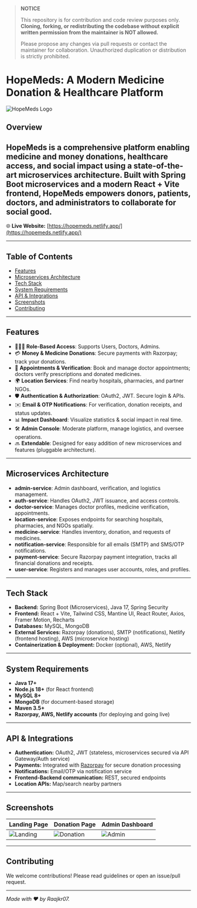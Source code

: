 > **NOTICE**
>
> This repository is for contribution and code review purposes only.
> **Cloning, forking, or redistributing the codebase without explicit written permission from the maintainer is NOT allowed.**
>
> Please propose any changes via pull requests or contact the maintainer for collaboration. Unauthorized duplication or distribution is strictly prohibited.


# HopeMeds: A Modern Medicine Donation & Healthcare Platform

![HopeMeds Logo](https://drive.google.com/uc?export=view&id=1lruveH1Gj9Q9jQ52OTQhEwCitURLw_pX)

## Overview

**HopeMeds** is a comprehensive platform enabling **medicine and money donations, healthcare access, and social impact** using a state-of-the-art **microservices architecture**. Built with Spring Boot microservices and a modern React + Vite frontend, HopeMeds empowers donors, patients, doctors, and administrators to collaborate for social good.
---

🌐 **Live Website:** [https://hopemeds.netlify.app/](https://hopemeds.netlify.app/)

---

## Table of Contents

- [Features](#features)
- [Microservices Architecture](#microservices-architecture)
- [Tech Stack](#tech-stack)
- [System Requirements](#system-requirements)
- [API & Integrations](#api--integrations)
- [Screenshots](#screenshots)
- [Contributing](#contributing)

---

## Features

- 🧑‍🤝‍🧑 **Role-Based Access**: Supports Users, Doctors, Admins.
- 💳 **Money & Medicine Donations**: Secure payments with Razorpay; track your donations.
- 🏥 **Appointments & Verification**: Book and manage doctor appointments; doctors verify prescriptions and donated medicines.
- 🌍 **Location Services**: Find nearby hospitals, pharmacies, and partner NGOs.
- 🛡️ **Authentication & Authorization**: OAuth2, JWT. Secure login & APIs.
- ✉️ **Email & OTP Notifications**: For verification, donation receipts, and status updates.
- 📊 **Impact Dashboard**: Visualize statistics & social impact in real time.
- 🛠 **Admin Console**: Moderate platform, manage logistics, and oversee operations.
- 🔜 **Extendable**: Designed for easy addition of new microservices and features (pluggable architecture).
  
---

## Microservices Architecture

- **admin-service**: Admin dashboard, verification, and logistics management.
- **auth-service**: Handles OAuth2, JWT issuance, and access controls.
- **doctor-service**: Manages doctor profiles, medicine verification, appointments.
- **location-service**: Exposes endpoints for searching hospitals, pharmacies, and NGOs spatially.
- **medicine-service**: Handles inventory, donation, and requests of medicines.
- **notification-service**: Responsible for all emails (SMTP) and SMS/OTP notifications.
- **payment-service**: Secure Razorpay payment integration, tracks all financial donations and receipts.
- **user-service**: Registers and manages user accounts, roles, and profiles.

---

## Tech Stack

- **Backend:** Spring Boot (Microservices), Java 17, Spring Security
- **Frontend:** React + Vite, Tailwind CSS, Mantine UI, React Router, Axios, Framer Motion, Recharts
- **Databases:** MySQL, MongoDB
- **External Services:** Razorpay (donations), SMTP (notifications), Netlify (frontend hosting), AWS (microservice hosting)
- **Containerization & Deployment:** Docker (optional), AWS, Netlify

---

## System Requirements

- **Java 17+**
- **Node.js 18+** (for React frontend)
- **MySQL 8+**
- **MongoDB** (for document-based storage)
- **Maven 3.5+**
- **Razorpay, AWS, Netlify accounts** (for deploying and going live)

---

## API & Integrations

- **Authentication:** OAuth2, JWT (stateless, microservices secured via API Gateway/Auth service)
- **Payments:** Integrated with [Razorpay](https://razorpay.com) for secure donation processing
- **Notifications:** Email/OTP via notification service
- **Frontend-Backend communication:** REST, secured endpoints
- **Location APIs:** Map/search nearby partners

---

## Screenshots

| Landing Page                  | Donation Page                | Admin Dashboard    |
|-------------------------------|------------------------------|-------------------|
| ![Landing](https://drive.google.com/uc?export=view&id=abc123def456ghi789) | ![Donation]((https://drive.google.com/drive/folders/1TK0zG3EjJaoQe_QozGFcFYu8oBoE180f?usp=drive_link)) | ![Admin]((https://drive.google.com/drive/folders/1TK0zG3EjJaoQe_QozGFcFYu8oBoE180f?usp=drive_link)) |

<!-- I will add more images later! -->

---

## Contributing

We welcome contributions! Please read guidelines or open an issue/pull request.

---

*Made with ❤️ by Raajkr07.*




